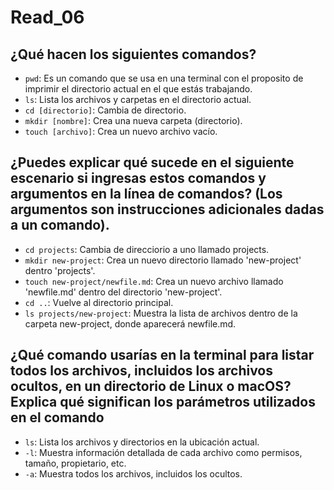 # Read_06

## ¿Qué hacen los siguientes comandos?

- `pwd`: Es un comando que se usa en una terminal con el proposito de imprimir el directorio actual en el que estás trabajando.
- `ls`: Lista los archivos y carpetas en el directorio actual.
- `cd [directorio]`: Cambia de directorio.
- `mkdir [nombre]`: Crea una nueva carpeta (directorio).
- `touch [archivo]`:  Crea un nuevo archivo vacío.

## ¿Puedes explicar qué sucede en el siguiente escenario si ingresas estos comandos y argumentos en la línea de comandos? (Los argumentos son instrucciones adicionales dadas a un comando).

- `cd projects`: Cambia de direcciorio a uno llamado projects.
- `mkdir new-project`: Crea un nuevo directorio llamado 'new-project' dentro 'projects'.
- `touch new-project/newfile.md`: Crea un nuevo archivo llamado 'newfile.md' dentro del directorio 'new-project'.
- `cd ..`: Vuelve al directorio principal.
- `ls projects/new-project`: Muestra la lista de archivos dentro de la carpeta new-project, donde aparecerá newfile.md.



## ¿Qué comando usarías en la terminal para listar todos los archivos, incluidos los archivos ocultos, en un directorio de Linux o macOS? Explica qué significan los parámetros utilizados en el comando


- `ls`: Lista los archivos y directorios en la ubicación actual.
- `-l`: Muestra información detallada de cada archivo como permisos, tamaño, propietario, etc.
- `-a`: Muestra todos los archivos, incluidos los ocultos.
